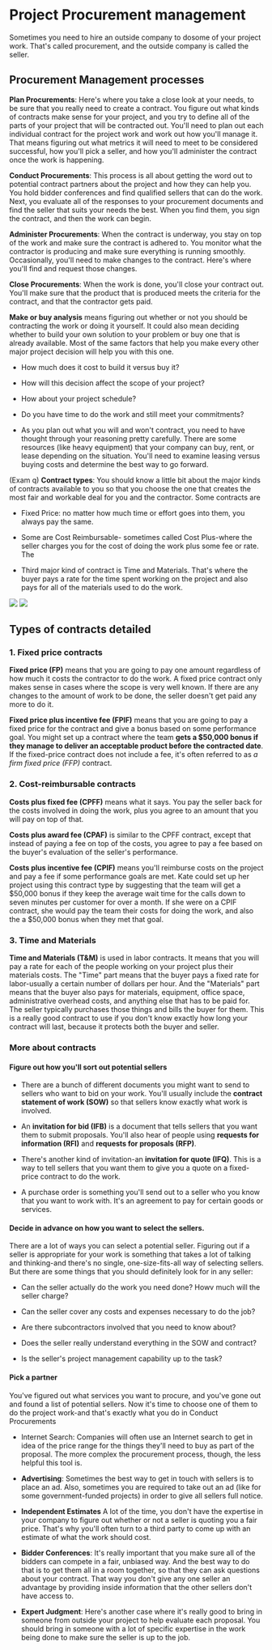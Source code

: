# Project Procurement management

Sometimes you need to hire an outside company to dosome of your project work. That's called procurement, and the outside company is called the seller.

## Procurement Management processes

**Plan Procurements**:  Here's where you take a close look at your needs, to be sure that you
really need to create a contract. You figure out what kinds of contracts make sense for your
project, and you try to define all of the parts of your project that will be contracted out. You'll
need to plan out each individual contract for the project work and work out how you'll
manage it. That means figuring out what metrics it will need to meet to be considered
successful, how you'll pick a seller, and how you'll administer the contract once the work is
happening.

**Conduct Procurements**: This process is all about getting the word out to potential contract
partners about the project and how they can help you. You hold bidder conferences and find
qualified sellers that can do the work. Next, you evaluate all of the responses to your
procurement documents and find the seller that suits your needs the best. When you find
them, you sign the contract, and then the work can begin.

**Administer Procurements**:  When the contract is underway, you stay on top of the
work and make sure the contract is adhered to. You monitor what the contractor is
producing and make sure everything is running smoothly. Occasionally, you'll need
to make changes to the contract. Here's where you'll find and request those
changes.

**Close Procurements**: When the work is done, you'll close your contract out. You'll make
sure that the product that is produced meets the criteria for the contract, and that the
contractor gets paid.

**Make or buy analysis** means figuring out whether or not you should be contracting
the work or doing it yourself. It could also mean deciding whether to build your own
solution to your problem or buy one that is already available. Most of the same factors
that help you make every other major project decision will help you with this one.

- How much does it cost to build it versus buy it?
- How will this decision affect the scope of your project?
- How about your project schedule?

- Do you have time to do the work and still meet your commitments?

- As you plan out what you will and won't contract, you need to have thought
through your reasoning pretty carefully. There are some resources (like heavy
equipment) that your company can buy, rent, or lease depending on the situation.
You'll need to examine leasing versus buying costs and determine the best way to
go forward.

(Exam q)
**Contract types**: You should know a little bit about the major kinds of contracts
available to you so that you choose the one that creates the most fair and workable deal
for you and the contractor. Some contracts are

- Fixed Price: no matter how much time or effort goes into them, you always pay the
same.

- Some are Cost Reimbursable- sometimes called Cost Plus-where the seller charges
you for the cost of doing the work plus some fee or rate. The

- Third major kind of contract is Time and Materials. That's where the buyer pays a rate
for the time spent working on the project and also pays for all of the materials used to
do the work.

![](./images/makeorbuy1.png)
![](./images/makeorbuy2.png)

## Types of contracts detailed

### 1. Fixed price contracts

**Fixed price (FP)** means that you are going to pay one amount regardless of how much it
costs the contractor to do the work. A fixed price contract only makes sense in cases where
the scope is very well known. If there are any changes to the amount of work to be done, the
seller doesn't get paid any more to do it.

**Fixed price plus incentive fee (FPIF)** means that you are going to pay a fixed price for the
contract and give a bonus based on some performance goal. You might set up a contract
where the team **gets a $50,000 bonus if they manage to deliver an acceptable product before
the contracted date**. If the fixed-price contract does not include a fee, it's often referred to as
*a firm fixed price (FFP)* contract.

### 2. Cost-reimbursable contracts 

**Costs plus fixed fee (CPFF)** means what it says. You pay the seller back for the costs
involved in doing the work, plus you agree to an amount that you will pay on top of that.

**Costs plus award fee (CPAF)** is similar to the CPFF contract, except that instead of paying
a fee on top of the costs, you agree to pay a fee based on the buyer's evaluation of
the seller's performance.

**Costs plus incentive fee (CPIF)** means you'll reimburse costs on the project and pay a fee
if some performance goals are met. Kate could set up her project using this contract type by
suggesting that the team will get a $50,000 bonus if they keep the average wait time for the
calls down to seven minutes per customer for over a month. If she were on a CPIF contract,
she would pay the team their costs for doing the work, and also the a $50,000 bonus when
they met that goal.

### 3. Time and Materials

**Time and Materials (T&M)** is used in labor contracts. It means that you will pay a rate for
each of the people working on your project plus their materials costs. The "Time" part
means that the buyer pays a fixed rate for labor-usually a certain number of dollars per hour.
And the "Materials" part means that the buyer also pays for materials, equipment, office
space, administrative overhead costs, and anything else that has to be paid for. The seller
typically purchases those things and bills the buyer for them. This is a really good contract to
use if you don't know exactly how long your contract will last, because it protects both the
buyer and seller.

### More about contracts

#### Figure out how you'll sort out potential sellers

- There are a bunch of different documents you might want to send to sellers who
want to bid on your work. You'll usually include the **contract statement of work (SOW)** so
that sellers know exactly what work is involved.

- An **invitation for bid (IFB)** is a document that tells sellers that you want them to submit
proposals. You'll also hear of people using **requests for information (RFI)** and
**requests for proposals (RFP)**.

- There's another kind of invitation-an **invitation for quote (IFQ)**. This is a way to tell sellers
that you want them to give you a quote on a fixed-price contract to do the work.

- A purchase order is something you'll send out to a seller who you know that you want to
work with. It's an agreement to pay for certain goods or services.

#### Decide in advance on how you want to select the sellers. 

There are a lot of ways you can select a potential seller. Figuring out if a seller is appropriate for your
work is something that takes a lot of talking and thinking-and there's no single,
one-size-fits-all way of selecting sellers. But there are some things that you should
definitely look for in any seller:

- Can the seller actually do the work you need done?
Howv much will the seller charge?

- Can the seller cover any costs and expenses necessary to do the job?

- Are there subcontractors involved that you need to know about?

- Does the seller really understand everything in the SOW and contract?

- Is the seller's project management capability up to the task?

#### Pick a partner

You've figured out what services you want to procure, and you've gone out
and found a list of potential sellers. Now it's time to choose one of them to do the project
work-and that's exactly what you do in Conduct Procurements

- Internet Search: Companies will often use an Internet search to get in idea of the price range for
the things they'll need to buy as part of the proposal. The more complex the procurement process,
though, the less helpful this tool is.

- **Advertising**: Sometimes the best way to get in touch with sellers is to place an ad. Also, sometimes
you are required to take out an ad (like for some government-funded projects) in order to give all
sellers full notice.

- **Independent Estimates** A lot of the time, you don't have the expertise in your company to figure
out whether or not a seller is quoting you a fair price. That's why you'll often turn to a third party to
come up with an estimate of what the work should cost.

- **Bidder Conferences**: It's really important that you make sure all of the bidders can compete in a
fair, unbiased way. And the best way to do that is to get them all in a room together, so that they can
ask questions about your contract. That way you don't give any one seller an advantage by providing
inside information that the other sellers don't have access to.

- **Expert Judgment**: Here's another case where it's really good to bring in someone from outside
your project to help evaluate each proposal. You should bring in someone with a lot of specific
expertise in the work being done to make sure the seller is up to the job.